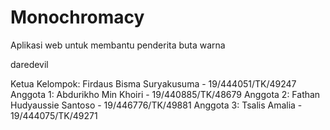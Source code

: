 # Monochromacy
Aplikasi web untuk membantu penderita buta warna

daredevil  

Ketua Kelompok: Firdaus Bisma Suryakusuma - 19/444051/TK/49247  
Anggota 1:  Abdurikho Min Khoiri - 19/440885/TK/48679 
Anggota 2:  Fathan Hudyaussie Santoso - 19/446776/TK/49881 
Anggota 3:  Tsalis Amalia - 19/444075/TK/49271
